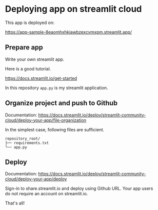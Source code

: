 # Deploying app on streamlit cloud

This app is deployed on:

https://app-sample-8eaomhxhkjawbzexcvmxpm.streamlit.app/

## Prepare app

Write your own streamlit app.

Here is a good tutorial.

https://docs.streamlit.io/get-started

In this repository `app.py` is my streamlit application.

## Organize project and push to Github

Documentation: https://docs.streamlit.io/deploy/streamlit-community-cloud/deploy-your-app/file-organization

In the simplest case, following files are sufficient.

```
repository_root/
├── requirements.txt
└── app.py
```

## Deploy

Documentation: https://docs.streamlit.io/deploy/streamlit-community-cloud/deploy-your-app/deploy

Sign-in to share.streamlit.io and deploy using Github URL.
Your app users do not require an account on streamlit.io.

That's all!
